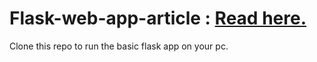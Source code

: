 # Flask-web-app-article : [Read here.](https://www.google.com)

Clone this repo to run the basic flask app on your pc.
